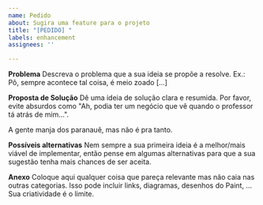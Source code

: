 ```yaml
---
name: Pedido
about: Sugira uma feature para o projeto
title: "[PEDIDO] "
labels: enhancement
assignees: ''

---
```


**Problema**
Descreva o problema que a sua ideia se propõe a resolve. Ex.: Pô, sempre acontece tal coisa, é meio zoado [...]

**Proposta de Solução**
Dê uma ideia de solução clara e resumida. Por favor, evite absurdos como "Ah, podia ter um negócio que vê quando o professor tá atrás de mim...".

A gente manja dos paranauê, mas não é pra tanto.

**Possíveis alternativas**
Nem sempre a sua primeira ideia é a melhor/mais viável de implementar, então pense em algumas alternativas para que a sua sugestão tenha mais chances de ser aceita.

**Anexo**
Coloque aqui qualquer coisa que pareça relevante mas não caia nas outras categorias. Isso pode incluir links, diagramas, desenhos do Paint, ...
Sua criatividade é o limite.
